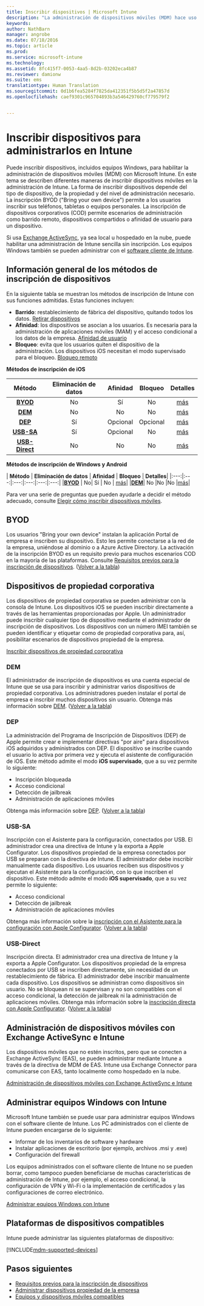 ```yaml
---
title: Inscribir dispositivos | Microsoft Intune
description: "La administración de dispositivos móviles (MDM) hace uso de la inscripción para incluir dispositivos en la administración y permitir el acceso a los recursos."
keywords: 
author: NathBarn
manager: angrobe
ms.date: 07/18/2016
ms.topic: article
ms.prod: 
ms.service: microsoft-intune
ms.technology: 
ms.assetid: 8fc415f7-0053-4aa5-8d2b-03202eca4b87
ms.reviewer: damionw
ms.suite: ems
translationtype: Human Translation
ms.sourcegitcommit: 0d1b6fea5284f7825da412351f5b5d5f2a47857d
ms.openlocfilehash: caef9301c965704893b3a546429760cf779579f2


---
```


# Inscribir dispositivos para administrarlos en Intune
Puede inscribir dispositivos, incluidos equipos Windows, para habilitar la administración de dispositivos móviles (MDM) con Microsoft Intune. En este tema se describen diferentes maneras de inscribir dispositivos móviles en la administración de Intune. La forma de inscribir dispositivos depende del tipo de dispositivo, de la propiedad y del nivel de administración necesario. La inscripción BYOD ("Bring your own device") permite a los usuarios inscribir sus teléfonos, tabletas o equipos personales. La inscripción de dispositivos corporativos (COD) permite escenarios de administración como barrido remoto, dispositivos compartidos o afinidad de usuario para un dispositivo.

Si usa [Exchange ActiveSync](#mobile-device-management-with-exchange-activesync-and-intune), ya sea local u hospedado en la nube, puede habilitar una administración de Intune sencilla sin inscripción. Los equipos Windows también se pueden administrar con el [software cliente de Intune](#manage-windows-pcs-with-intune).

## Información general de los métodos de inscripción de dispositivos

En la siguiente tabla se muestran los métodos de inscripción de Intune con sus funciones admitidas. Estas funciones incluyen:
- **Barrido**: restablecimiento de fábrica del dispositivo, quitando todos los datos. [Retirar dispositivos](retire-devices-from-microsoft-intune-management.md)
- **Afinidad**: los dispositivos se asocian a los usuarios. Es necesaria para la administración de aplicaciones móviles (MAM) y el acceso condicional a los datos de la empresa. [Afinidad de usuario](enroll-corporate-owned-ios-devices-in-microsoft-intune.md#using-company-portal-on-dep-or-apple-configurator-enrolled-devices)
- **Bloqueo**: evita que los usuarios quiten el dispositivo de la administración. Los dispositivos iOS necesitan el modo supervisado para el bloqueo. [Bloqueo remoto](retire-devices-from-microsoft-intune-management.md#block-access-a-device)

**Métodos de inscripción de iOS**

| **Método** |  **Eliminación de datos** |  **Afinidad**    |   **Bloqueo** | **Detalles** |
|:---:|:---:|:---:|:---:|:---:|
|**[BYOD](#byod)** | No|    Sí |   No | [más](get-ready-to-enroll-devices-in-microsoft-intune.md#set-up-device-management)|
|**[DEM](#dem)**|   No |No |No  | [más](enroll-corporate-owned-devices-with-the-device-enrollment-manager-in-microsoft-intune.md)|
|**[DEP](#dep)**|   Sí |   Opcional |  Opcional|[más](ios-device-enrollment-program-in-microsoft-intune.md)|
|**[USB-SA](#usb-sa)**| Sí |   Opcional |  No| [más](ios-setup-assistant-enrollment-in-microsoft-intune.md)|
|**[USB-Direct](#usb-direct)**| No |    No  | No|[más](ios-direct-enrollment-in-microsoft-intune.md)|

**Métodos de inscripción de Windows y Android**

| **Método** |  **Eliminación de datos** |  **Afinidad**    |   **Bloqueo** | **Detalles**|
|:---:|:---:|:---:|:---:|:---:|:---:|
|**[BYOD](#byod)** | No|    Sí |   No | [más](get-ready-to-enroll-devices-in-microsoft-intune.md#set-up-device-management)|
|**[DEM](#dem)**|   No |No |No  |[más](enroll-corporate-owned-devices-with-the-device-enrollment-manager-in-microsoft-intune.md)|

Para ver una serie de preguntas que pueden ayudarle a decidir el método adecuado, consulte [Elegir cómo inscribir dispositivos móviles](/intune/get-started/choose-how-to-enroll-devices1).

## BYOD
Los usuarios "Bring your own device" instalan la aplicación Portal de empresa e inscriben su dispositivo. Esto les permite conectarse a la red de la empresa, uniéndose al dominio o a Azure Active Directory. La activación de la inscripción BYOD es un requisito previo para muchos escenarios COD en la mayoría de las plataformas. Consulte [Requisitos previos para la inscripción de dispositivos](prerequisites-for-enrollment.md). ([Volver a la tabla](#overview-of-device-enrollment-methods))

## Dispositivos de propiedad corporativa
Los dispositivos de propiedad corporativa se pueden administrar con la consola de Intune. Los dispositivos iOS se pueden inscribir directamente a través de las herramientas proporcionadas por Apple. Un administrador puede inscribir cualquier tipo de dispositivo mediante el administrador de inscripción de dispositivos. Los dispositivos con un número IMEI también se pueden identificar y etiquetar como de propiedad corporativa para, así, posibilitar escenarios de dispositivos propiedad de la empresa.

[Inscribir dispositivos de propiedad corporativa](manage-corporate-owned-devices.md)

### DEM
El administrador de inscripción de dispositivos es una cuenta especial de Intune que se usa para inscribir y administrar varios dispositivos de propiedad corporativa. Los administradores pueden instalar el portal de empresa e inscribir muchos dispositivos sin usuario. Obtenga más información sobre [DEM](enroll-corporate-owned-devices-with-the-device-enrollment-manager-in-microsoft-intune.md). ([Volver a la tabla](#overview-of-device-enrollment-methods))

### DEP
La administración del Programa de Inscripción de Dispositivos (DEP) de Apple permite crear e implementar directivas "por aire" para dispositivos iOS adquiridos y administrados con DEP. El dispositivo se inscribe cuando el usuario lo activa por primera vez y ejecuta el asistente de configuración de iOS. Este método admite el modo **iOS supervisado**, que a su vez permite lo siguiente:
  - Inscripción bloqueada
  - Acceso condicional
  - Detección de jailbreak
  - Administración de aplicaciones móviles

Obtenga más información sobre [DEP](ios-device-enrollment-program-in-microsoft-intune.md). ([Volver a la tabla](#overview-of-device-enrollment-methods))

### USB-SA
Inscripción con el Asistente para la configuración, conectados por USB. El administrador crea una directiva de Intune y la exporta a Apple Configurator. Los dispositivos propiedad de la empresa conectados por USB se preparan con la directiva de Intune. El administrador debe inscribir manualmente cada dispositivo. Los usuarios reciben sus dispositivos y ejecutan el Asistente para la configuración, con lo que inscriben el dispositivo. Este método admite el modo **iOS supervisado**, que a su vez permite lo siguiente:
  - Acceso condicional
  - Detección de jailbreak
  - Administración de aplicaciones móviles

Obtenga más información sobre la [inscripción con el Asistente para la configuración con Apple Configurator](ios-setup-assistant-enrollment-in-microsoft-intune.md). ([Volver a la tabla](#overview-of-device-enrollment-methods))

### USB-Direct
Inscripción directa. El administrador crea una directiva de Intune y la exporta a Apple Configurator. Los dispositivos propiedad de la empresa conectados por USB se inscriben directamente, sin necesidad de un restablecimiento de fábrica. El administrador debe inscribir manualmente cada dispositivo. Los dispositivos se administran como dispositivos sin usuario. No se bloquean ni se supervisan y no son compatibles con el acceso condicional, la detección de jailbreak ni la administración de aplicaciones móviles. Obtenga más información sobre la [inscripción directa con Apple Configurator](ios-direct-enrollment-in-microsoft-intune.md). ([Volver a la tabla](#overview-of-device-enrollment-methods))

## Administración de dispositivos móviles con Exchange ActiveSync e Intune
Los dispositivos móviles que no estén inscritos, pero que se conecten a Exchange ActiveSync (EAS), se pueden administrar mediante Intune a través de la directiva de MDM de EAS. Intune usa Exchange Connector para comunicarse con EAS, tanto localmente como hospedado en la nube.

[Administración de dispositivos móviles con Exchange ActiveSync e Intune](mobile-device-management-with-exchange-activesync-and-microsoft-intune.md)


## Administrar equipos Windows con Intune  
Microsoft Intune también se puede usar para administrar equipos Windows con el software cliente de Intune. Los PC administrados con el cliente de Intune pueden encargarse de lo siguiente:

 - Informar de los inventarios de software y hardware
 - Instalar aplicaciones de escritorio (por ejemplo, archivos .msi y .exe)
 - Configuración del firewall

Los equipos administrados con el software cliente de Intune no se pueden borrar, como tampoco pueden beneficiarse de muchas características de administración de Intune, por ejemplo, el acceso condicional, la configuración de VPN y Wi-Fi o la implementación de certificados y las configuraciones de correo electrónico.

[Administrar equipos Windows con Intune](manage-windows-pcs-with-microsoft-intune.md)

##  Plataformas de dispositivos compatibles

Intune puede administrar las siguientes plataformas de dispositivo:

[!INCLUDE[mdm-supported-devices](../includes/mdm-supported-devices.md)]

## Pasos siguientes
- [Requisitos previos para la inscripción de dispositivos](prerequisites-for-enrollment.md)
- [Administrar dispositivos propiedad de la empresa](manage-corporate-owned-devices.md)
- [Equipos y dispositivos móviles compatibles](../get-started/supported-mobile-devices-and-computers.md)



<!--HONumber=Sep16_HO3-->


